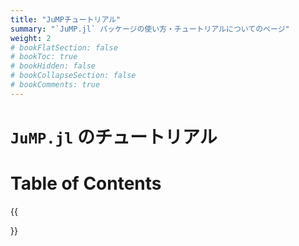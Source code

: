 ```yaml
---
title: "JuMPチュートリアル"
summary: "`JuMP.jl` パッケージの使い方・チュートリアルについてのページ"
weight: 2
# bookFlatSection: false
# bookToc: true
# bookHidden: false
# bookCollapseSection: false
# bookComments: true
---
```


# `JuMP.jl` のチュートリアル

# Table of Contents
{{<section>}}
